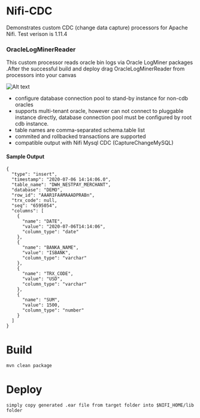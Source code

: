 # Nifi-CDC
Demonstrates custom CDC (change data capture) processors for Apache Nifi. Test verison is 1.11.4

### OracleLogMinerReader
This custom processor reads oracle bin logs via Oracle LogMiner packages 
.After the successful build and deploy drag OracleLogMinerReader from processors into your canvas 

![Alt text](/screens/oracle-logminer1.PNG?raw=true "")

- configure database connection pool to stand-by instance for non-cdb oracles  
- supports multi-tenant oracle, however can not connect to pluggable instance directly, database connection pool must be configured by root cdb instance.
- table names are comma-separated schema.table list
- commited and rollbacked transactions are supported
- compatible output with Nifi Mysql CDC (CaptureChangeMySQL)

#### Sample Output 

    {
      "type": "insert",
      "timestamp": "2020-07-06 14:14:06.0",
      "table_name": "DWH_NESTPAY_MERCHANT",
      "database": "DEMO",
      "row_id": "AAAR1FAAMAAADPRABn",
      "trx_code": null,
      "seq": "6595054",
      "columns": [
        {
          "name": "DATE",
          "value": "2020-07-06T14:14:06",
          "column_type": "date"
        },
        {
          "name": "BANKA_NAME",
          "value": "ISBANK",
          "column_type": "varchar"
        },
        {
          "name": "TRX_CODE",
          "value": "USD",
          "column_type": "varchar"
        },
        {
          "name": "SUM",
          "value": 1500,
          "column_type": "number"
        }
      ]
    }



# Build
    mvn clean package
    
# Deploy
    simply copy generated .ear file from target folder into $NIFI_HOME/lib folder
